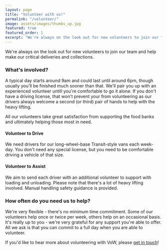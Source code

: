 ```yaml
---
layout: page
title: "Volunteer with us!"
permalink: "/volunteer/"
image: assets/images/thumbs_up.jpg
featured: true
featured_order: 1
excerpt: "We're always on the look out for new volunteers to join our team and help make our critical deliveries and collections."
---
```

We're always on the look out for new volunteers to join our team and help make our critical deliveries and collections. 

### What's involved?
A typical day starts around 9am and could last until around 6pm, though usually you'll be finished much sooner than that. We'll pair you up with an experienced volunteer untill you're comfortable to go it alone. If you don't have a driving license, that won't prevent your from volunteering as our drivers always welcome a second (or third) pair of hands to help with the heavy lifting.

All our volunteers take great satisfaction from supporting the food banks and ultimately helping those most in need.

#### Volunteer to Drive
We need drivers for our long-wheel-base Transit-style vans each week-day. You don't need any special license, but you need to be comfortable driving a vehicle of that size. 

#### Volunteer to Assist
We aim to send each driver with an additional volunteer to support with loading and unloading. Please note that there's a lot of heavy lifting involved. Manual handling safety guidance is provided.

### How often do you need us to help?
We're very flexible - there's no minimum time commitment. Some of our volunteers help once or twice per week, others help on an occasional basis. It's really up to you - we're very grateful for any support you're able to offer. All we ask is that you can commit to a full day when you are able to volunteer.

If you'd like to hear more about volunteering with VoW, please <a href="{{site.baseurl}}/contact">get in touch</a>! 